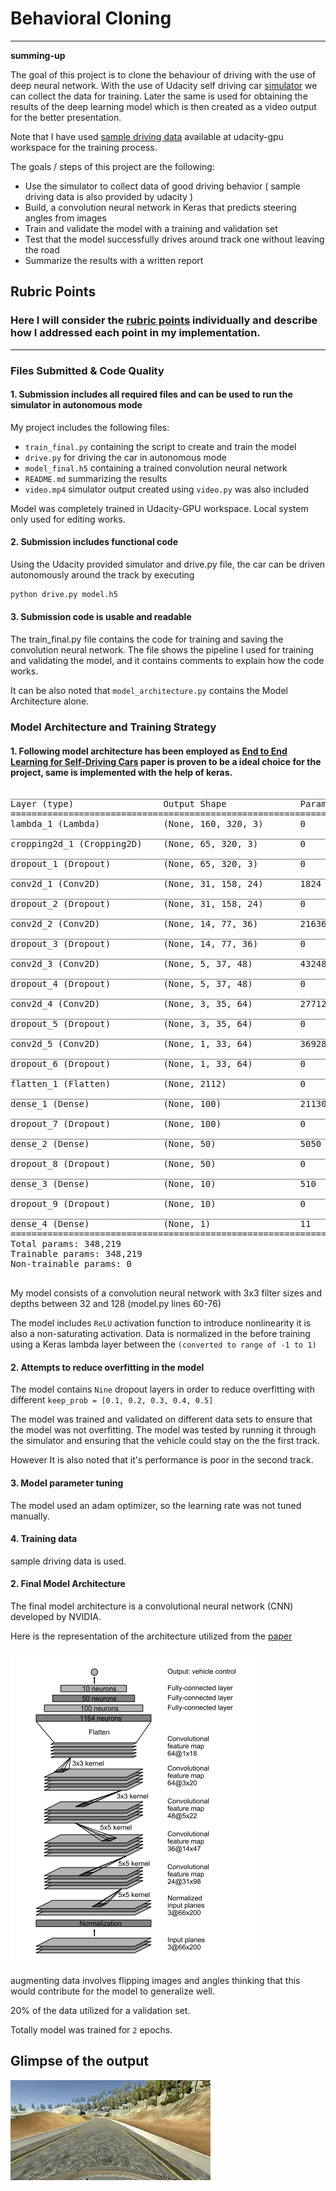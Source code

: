 # **Behavioral Cloning** 

<!-- ### You can use this file as a template for your writeup if you want to submit it as a markdown file, but feel free to use some other method and submit a pdf if you prefer.
-->
---

**summing-up**

The goal of this project is to clone the behaviour of driving with the use of deep neural network. With the use of Udacity self driving car [simulator](https://github.com/udacity/self-driving-car-sim) we can collect the data for training. Later the same is used for obtaining the results of the deep learning model which is then created as a video output for the better presentation.

Note that I have used [sample driving data](https://d17h27t6h515a5.cloudfront.net/topher/2016/December/584f6edd_data/data.zip) available at udacity-gpu workspace for the training process.

The goals / steps of this project are the following:
* Use the simulator to collect data of good driving behavior ( sample driving data is also provided by udacity )
* Build, a convolution neural network in Keras that predicts steering angles from images
* Train and validate the model with a training and validation set
* Test that the model successfully drives around track one without leaving the road
* Summarize the results with a written report


[//]: # (Image References)

[image1]: ./img/Architecture.PNG "Model Visualization"
[image2]: ./img/video.gif "Simulator Output for the trained model"
<!-- [image3]: ./examples/placeholder_small.png "Recovery Image"
[image4]: ./examples/placeholder_small.png "Recovery Image"
[image5]: ./examples/placeholder_small.png "Recovery Image"
[image6]: ./examples/placeholder_small.png "Normal Image"
[image7]: ./examples/placeholder_small.png "Flipped Image" -->

## Rubric Points
### Here I will consider the [rubric points](https://review.udacity.com/#!/rubrics/432/view) individually and describe how I addressed each point in my implementation.  

---
### Files Submitted & Code Quality

#### 1. Submission includes all required files and can be used to run the simulator in autonomous mode

My project includes the following files:
* `train_final.py` containing the script to create and train the model
* `drive.py` for driving the car in autonomous mode
* `model_final.h5` containing a trained convolution neural network 
* `README.md` summarizing the results
* `video.mp4` simulator output created using `video.py` was also included

Model was completely trained in Udacity-GPU workspace. Local system only used for editing works.

#### 2. Submission includes functional code
Using the Udacity provided simulator and drive.py file, the car can be driven autonomously around the track by executing 
```sh
python drive.py model.h5
```

#### 3. Submission code is usable and readable

The train_final.py file contains the code for training and saving the convolution neural network. The file shows the pipeline I used for training and validating the model, and it contains comments to explain how the code works.

It can be also noted that `model_architecture.py` contains the Model Architecture alone.

### Model Architecture and Training Strategy

#### 1. Following model architecture has been employed as [End to End Learning for Self-Driving Cars](http://images.nvidia.com/content/tegra/automotive/images/2016/solutions/pdf/end-to-end-dl-using-px.pdf) paper is proven to be a ideal choice for the project, same is implemented with the help of keras.
<pre>
_________________________________________________________________
Layer (type)                 Output Shape              Param #   
=================================================================
lambda_1 (Lambda)            (None, 160, 320, 3)       0         
_________________________________________________________________
cropping2d_1 (Cropping2D)    (None, 65, 320, 3)        0         
_________________________________________________________________
dropout_1 (Dropout)          (None, 65, 320, 3)        0         
_________________________________________________________________
conv2d_1 (Conv2D)            (None, 31, 158, 24)       1824      
_________________________________________________________________
dropout_2 (Dropout)          (None, 31, 158, 24)       0         
_________________________________________________________________
conv2d_2 (Conv2D)            (None, 14, 77, 36)        21636     
_________________________________________________________________
dropout_3 (Dropout)          (None, 14, 77, 36)        0         
_________________________________________________________________
conv2d_3 (Conv2D)            (None, 5, 37, 48)         43248     
_________________________________________________________________
dropout_4 (Dropout)          (None, 5, 37, 48)         0         
_________________________________________________________________
conv2d_4 (Conv2D)            (None, 3, 35, 64)         27712     
_________________________________________________________________
dropout_5 (Dropout)          (None, 3, 35, 64)         0         
_________________________________________________________________
conv2d_5 (Conv2D)            (None, 1, 33, 64)         36928     
_________________________________________________________________
dropout_6 (Dropout)          (None, 1, 33, 64)         0         
_________________________________________________________________
flatten_1 (Flatten)          (None, 2112)              0         
_________________________________________________________________
dense_1 (Dense)              (None, 100)               211300    
_________________________________________________________________
dropout_7 (Dropout)          (None, 100)               0         
_________________________________________________________________
dense_2 (Dense)              (None, 50)                5050      
_________________________________________________________________
dropout_8 (Dropout)          (None, 50)                0         
_________________________________________________________________
dense_3 (Dense)              (None, 10)                510       
_________________________________________________________________
dropout_9 (Dropout)          (None, 10)                0         
_________________________________________________________________
dense_4 (Dense)              (None, 1)                 11        
=================================================================
Total params: 348,219
Trainable params: 348,219
Non-trainable params: 0
_________________________________________________________________
</pre>

My model consists of a convolution neural network with 3x3 filter sizes and depths between 32 and 128 (model.py lines 60-76) 

The model includes `ReLU` activation function to introduce nonlinearity it is also a non-saturating activation.
Data is normalized in the before training using a Keras lambda layer between the `(converted to range of -1 to 1)`

#### 2. Attempts to reduce overfitting in the model

The model contains `Nine` dropout layers in order to reduce overfitting with different `keep_prob = [0.1, 0.2, 0.3, 0.4, 0.5]`

The model was trained and validated on different data sets to ensure that the model was not overfitting. The model was tested by running it through the simulator and ensuring that the vehicle could stay on the the first track.

However It is also noted that it's performance is poor in the second track.

#### 3. Model parameter tuning

The model used an adam optimizer, so the learning rate was not tuned manually.

#### 4. Training data

sample driving data is used.

#### 2. Final Model Architecture

The final model architecture is a convolutional neural network (CNN) developed by NVIDIA.

Here is the representation of the architecture utilized from the [paper](http://images.nvidia.com/content/tegra/automotive/images/2016/solutions/pdf/end-to-end-dl-using-px.pdf)

![alt text][image1]

augmenting data involves flipping images and angles thinking that this would contribute for the model to generalize well.


20% of the data utilized for a validation set. 

Totally model was trained for `2` epochs.

## Glimpse of the output

![alt text][image2]
